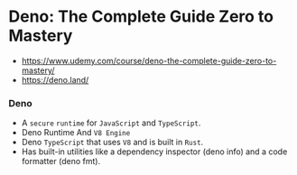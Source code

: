 # Deno: The Complete Guide Zero to Mastery
- https://www.udemy.com/course/deno-the-complete-guide-zero-to-mastery/
- https://deno.land/

### Deno
- A ```secure``` ```runtime``` for ```JavaScript``` and ```TypeScript```.
- Deno Runtime And ```V8 Engine```
- Deno ```TypeScript``` that uses ```V8``` and is built in ```Rust```.
- Has built-in utilities like a dependency inspector (deno info) and a code formatter (deno fmt).